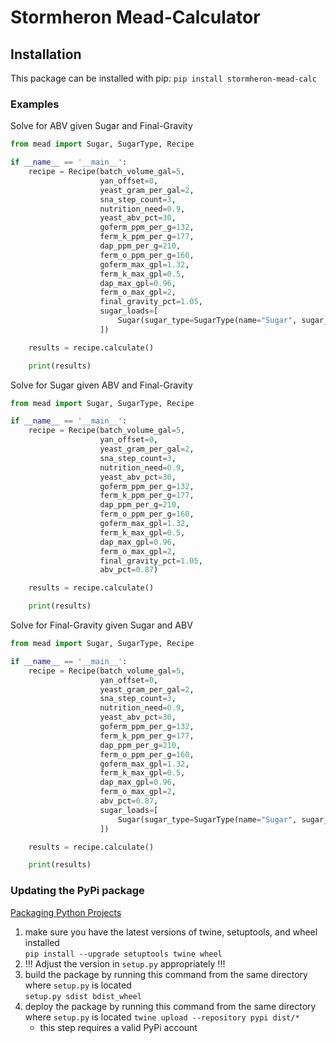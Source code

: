 # Stormheron Mead-Calculator

## Installation
This package can be installed with pip: `pip install stormheron-mead-calc`

### Examples
Solve for ABV given Sugar and Final-Gravity
```python
from mead import Sugar, SugarType, Recipe

if __name__ == '__main__':
    recipe = Recipe(batch_volume_gal=5,
                    yan_offset=0,
                    yeast_gram_per_gal=2,
                    sna_step_count=3,
                    nutrition_need=0.9,
                    yeast_abv_pct=30,
                    goferm_ppm_per_g=132,
                    ferm_k_ppm_per_g=177,
                    dap_ppm_per_g=210,
                    ferm_o_ppm_per_g=160,
                    goferm_max_gpl=1.32,
                    ferm_k_max_gpl=0.5,
                    dap_max_gpl=0.96,
                    ferm_o_max_gpl=2,
                    final_gravity_pct=1.05,
                    sugar_loads=[
                        Sugar(sugar_type=SugarType(name="Sugar", sugar_content=1.0), qty_lbs=30.34)
                    ])

    results = recipe.calculate()

    print(results)
```

Solve for Sugar given ABV and Final-Gravity
```python
from mead import Sugar, SugarType, Recipe

if __name__ == '__main__':
    recipe = Recipe(batch_volume_gal=5,
                    yan_offset=0,
                    yeast_gram_per_gal=2,
                    sna_step_count=3,
                    nutrition_need=0.9,
                    yeast_abv_pct=30,
                    goferm_ppm_per_g=132,
                    ferm_k_ppm_per_g=177,
                    dap_ppm_per_g=210,
                    ferm_o_ppm_per_g=160,
                    goferm_max_gpl=1.32,
                    ferm_k_max_gpl=0.5,
                    dap_max_gpl=0.96,
                    ferm_o_max_gpl=2,
                    final_gravity_pct=1.05,
                    abv_pct=0.87)

    results = recipe.calculate()

    print(results)
```

Solve for Final-Gravity given Sugar and ABV
```python
from mead import Sugar, SugarType, Recipe

if __name__ == '__main__':
    recipe = Recipe(batch_volume_gal=5,
                    yan_offset=0,
                    yeast_gram_per_gal=2,
                    sna_step_count=3,
                    nutrition_need=0.9,
                    yeast_abv_pct=30,
                    goferm_ppm_per_g=132,
                    ferm_k_ppm_per_g=177,
                    dap_ppm_per_g=210,
                    ferm_o_ppm_per_g=160,
                    goferm_max_gpl=1.32,
                    ferm_k_max_gpl=0.5,
                    dap_max_gpl=0.96,
                    ferm_o_max_gpl=2,
                    abv_pct=0.87,
                    sugar_loads=[
                        Sugar(sugar_type=SugarType(name="Sugar", sugar_content=1.0), qty_lbs=30.34)
                    ])

    results = recipe.calculate()

    print(results)
```

### Updating the PyPi package
[Packaging Python Projects](https://packaging.python.org/tutorials/packaging-projects/)
1. make sure you have the latest versions of twine, setuptools, and wheel installed  
`pip install --upgrade setuptools twine wheel`
2. !!! Adjust the version in `setup.py` appropriately !!!
3. build the package by running this command from the same directory where `setup.py` is located  
`setup.py sdist bdist_wheel`
4. deploy the package by running this command from the same directory where `setup.py` is located
`twine upload --repository pypi dist/*`
    - this step requires a valid PyPi account